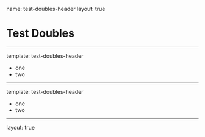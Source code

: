 name: test-doubles-header
layout: true

# Test Doubles

---
template: test-doubles-header

* one
* two

---
template: test-doubles-header

* one
* two

---
layout: true